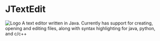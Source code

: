 # JTextEdit

![Logo](https://github.com/zlex7/JTextEdit/blob/master/images/JT.png)
A text editor written in Java. Currently has support for creating, opening and editing files, along with syntax highlighting for java, python, and c/c++
